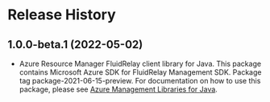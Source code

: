 # Release History

## 1.0.0-beta.1 (2022-05-02)

- Azure Resource Manager FluidRelay client library for Java. This package contains Microsoft Azure SDK for FluidRelay Management SDK.  Package tag package-2021-06-15-preview. For documentation on how to use this package, please see [Azure Management Libraries for Java](https://aka.ms/azsdk/java/mgmt).
